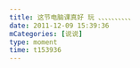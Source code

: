 ```yaml
---
title: 这节电脑课真好 玩 、、、、、、、、、、
date: 2011-12-09 15:39:36
mCategories: [说说]
type: moment
time: t153936
---
```


